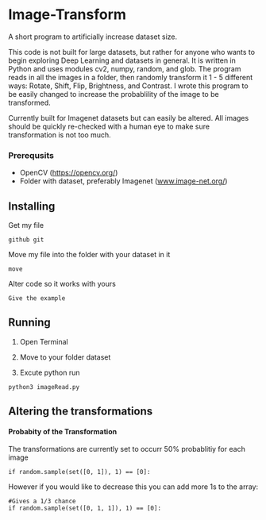 # Image-Transform
A short program to artificially increase dataset size. 

This code is not built for large datasets, but rather for anyone who wants to begin exploring Deep Learning and datasets in general. It is written in Python and uses modules cv2, numpy, random, and glob. The program reads in all the images in a folder, then randomly transform it 1 - 5 different ways: Rotate, Shift, Flip, Brightness, and Contrast. I wrote this program to be easily changed to increase the probablility of the image to be transformed. 

Currently built for Imagenet datasets but can easily be altered. All images should be quickly re-checked with a human eye to make sure transformation is not too much. 

### Prerequsits 
   - OpenCV (https://opencv.org/)
   - Folder with dataset, preferably Imagenet (www.image-net.org/)
   
## Installing

Get my file

```
github git
```

Move my file into the folder with your dataset in it

```
move
```

Alter code so it works with yours

```
Give the example
```

## Running

   1) Open Terminal
   
   2) Move to your folder dataset
   
   3) Excute python run
   
   ```
   python3 imageRead.py
   ```
   
## Altering the transformations

#### Probabity of the Transformation

The transformations are currently set to occurr 50% probablitiy for each image

```
if random.sample(set([0, 1]), 1) == [0]:
```

However if you would like to decrease this you can add more 1s to the array:
```
#Gives a 1/3 chance
if random.sample(set([0, 1, 1]), 1) == [0]:
```

